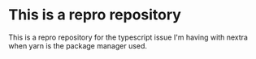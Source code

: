 # This is a repro repository

This is a repro repository for the typescript issue I'm having with nextra when yarn is the package manager used.
